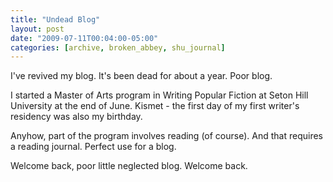 ```yaml
---
title: "Undead Blog"
layout: post
date: "2009-07-11T00:04:00-05:00"
categories: [archive, broken_abbey, shu_journal]
---
```


I've revived my blog. It's been dead for about a year. Poor blog.

I started a Master of Arts program in Writing Popular Fiction at Seton Hill
University at the end of June. Kismet - the first day of my first writer's
residency was also my birthday.

Anyhow, part of the program involves reading (of course). And that requires a
reading journal. Perfect use for a blog.

Welcome back, poor little neglected blog. Welcome back.
